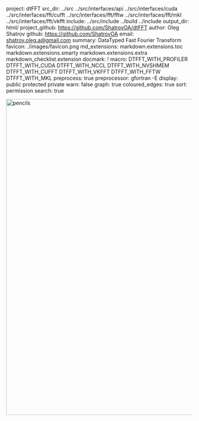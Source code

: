 project: dtFFT
src_dir: ../src
    ../src/interfaces/api
    ../src/interfaces/cuda
    ../src/interfaces/fft/cufft
    ../src/interfaces/fft/fftw
    ../src/interfaces/fft/mkl
    ../src/interfaces/fft/vkfft
include: ../src/include
    ../build
    ../include
output_dir: html/
project_github: https://github.com/ShatrovOA/dtFFT
author: Oleg Shatrov
github: https://github.com/ShatrovOA
email: shatrov.oleg.a@gmail.com
summary: DataTyped Fast Fourier Transform
favicon: ./images/favicon.png
md_extensions: markdown.extensions.toc
    markdown.extensions.smarty
    markdown.extensions.extra
    markdown_checklist.extension
docmark: !
macro: DTFFT_WITH_PROFILER
    DTFFT_WITH_CUDA
    DTFFT_WITH_NCCL
    DTFFT_WITH_NVSHMEM
    DTFFT_WITH_CUFFT
    DTFFT_WITH_VKFFT
    DTFFT_WITH_FFTW
    DTFFT_WITH_MKL
preprocess: true
preprocessor: gfortran -E
display: public
    protected
    private
warn: false
graph: true
coloured_edges: true
sort: permission
search: true

<img src="../images/pencils.png" alt="pencils" width="850"/>

